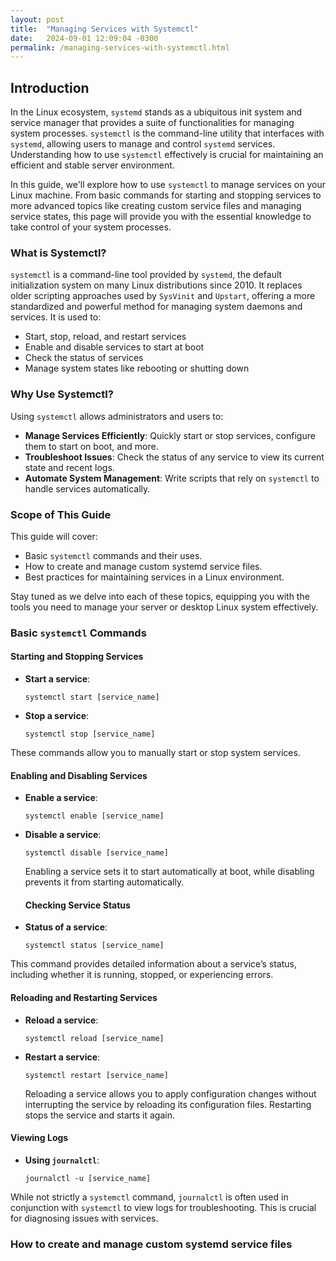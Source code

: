 ```yaml
---
layout: post
title:  "Managing Services with Systemctl"
date:   2024-09-01 12:09:04 -0300
permalink: /managing-services-with-systemctl.html
---
```


## Introduction

In the Linux ecosystem, `systemd` stands as a ubiquitous init system and service manager that provides a suite of functionalities for managing system processes. `systemctl` is the command-line utility that interfaces with `systemd`, allowing users to manage and control `systemd` services. Understanding how to use `systemctl` effectively is crucial for maintaining an efficient and stable server environment.

In this guide, we'll explore how to use `systemctl` to manage services on your Linux machine. From basic commands for starting and stopping services to more advanced topics like creating custom service files and managing service states, this page will provide you with the essential knowledge to take control of your system processes.

### What is Systemctl?

`systemctl` is a command-line tool provided by `systemd`, the default initialization system on many Linux distributions since 2010. It replaces older scripting approaches used by `SysVinit` and `Upstart`, offering a more standardized and powerful method for managing system daemons and services. It is used to:
- Start, stop, reload, and restart services
- Enable and disable services to start at boot
- Check the status of services
- Manage system states like rebooting or shutting down

### Why Use Systemctl?

Using `systemctl` allows administrators and users to:
- **Manage Services Efficiently**: Quickly start or stop services, configure them to start on boot, and more.
- **Troubleshoot Issues**: Check the status of any service to view its current state and recent logs.
- **Automate System Management**: Write scripts that rely on `systemctl` to handle services automatically.

### Scope of This Guide

This guide will cover:
- Basic `systemctl` commands and their uses.
- How to create and manage custom systemd service files.
- Best practices for maintaining services in a Linux environment.

Stay tuned as we delve into each of these topics, equipping you with the tools you need to manage your server or desktop Linux system effectively.

### Basic `systemctl` Commands

#### Starting and Stopping Services
- **Start a service**: 
  ```
  systemctl start [service_name]
  ```
- **Stop a service**:
  ```
  systemctl stop [service_name]
  ```

These commands allow you to manually start or stop system services.

#### Enabling and Disabling Services
- **Enable a service**: 
  ```
  systemctl enable [service_name]
  ```
- **Disable a service**:
  ```
  systemctl disable [service_name]
  ```

  Enabling a service sets it to start automatically at boot, while disabling prevents it from starting automatically.

  #### Checking Service Status
- **Status of a service**: 
  ```
  systemctl status [service_name]
  ```
This command provides detailed information about a service’s status, including whether it is running, stopped, or experiencing errors.

#### Reloading and Restarting Services

- **Reload a service**: 
  ```
  systemctl reload [service_name]
  ```
- **Restart a service**:
  ```
  systemctl restart [service_name]
  ```
  Reloading a service allows you to apply configuration changes without interrupting the service by reloading its configuration files. Restarting stops the service and starts it again.

#### Viewing Logs
- **Using `journalctl`**: 
  ```
  journalctl -u [service_name]
  ```

While not strictly a `systemctl` command, `journalctl` is often used in conjunction with `systemctl` to view logs for troubleshooting. This is crucial for diagnosing issues with services.

### How to create and manage custom systemd service files